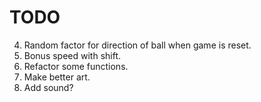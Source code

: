 # TODO

4. Random factor for direction of ball when game is reset.
5. Bonus speed with shift.
6. Refactor some functions.
7. Make better art.
8. Add sound?